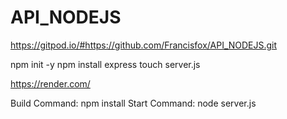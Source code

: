 # API_NODEJS

https://gitpod.io/#https://github.com/Francisfox/API_NODEJS.git

npm init -y
npm install express
touch server.js

https://render.com/

Build Command: npm install
Start Command: node server.js